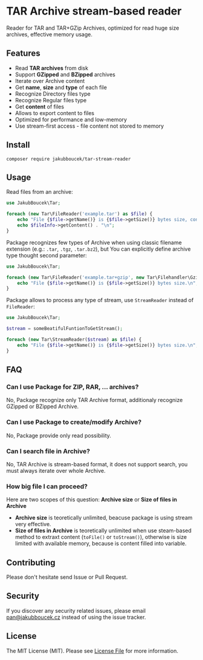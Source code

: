 # TAR Archive stream-based reader

Reader for TAR and TAR+GZip Archives, optimized for read huge size archives, effective memory usage.

## Features

- Read **TAR archives** from disk
- Support **GZipped** and **BZipped** archives
- Iterate over Archive content
- Get **name**, **size** and **type** of each file
- Recognize Directory files type
- Recognize Regular files type
- Get **content** of files
- Allows to export content to files
- Optimized for performance and low-memory
- Use stream-first access - file content not stored to memory

## Install

```shell
composer require jakubboucek/tar-stream-reader
```

## Usage 

Read files from an archive:
```php
use JakubBoucek\Tar;

foreach (new Tar\FileReader('example.tar') as $file) {
    echo "File {$file->getName()} is {$file->getSize()} bytes size, content of file:\n";
    echo $fileInfo->getContent() . "\n";
}
```

Package recognizes few types of Archive when using classic filename extension (e.g.: `.tar`, `.tgz`, `.tar.bz2`), but
You can explicitly define archive type thought second parameter:
```php
use JakubBoucek\Tar;

foreach (new Tar\FileReader('example.tar+gzip', new Tar\Filehandler\Gzip()) as $file) {
    echo "File {$file->getName()} is {$file->getSize()} bytes size.\n";
}
```

Package allows to process any type of stream, use `StreamReader` instead of `FileReader`:
```php
use JakubBoucek\Tar;

$stream = someBeatifulFuntionToGetStream();

foreach (new Tar\StreamReader($stream) as $file) {
    echo "File {$file->getName()} is {$file->getSize()} bytes size.\n";
}
```

## FAQ

### Can I use Package for ZIP, RAR, … archives? 

No, Package recognize only TAR Archive format, additionaly recognize GZipped or BZipped Archive.

### Can I use Package to create/modify Archive?

No, Package provide only read possibility.

### Can I search file in Archive?

No, TAR Archive is stream-based format, it does not support search, you must always iterate over whole Archive.

### How big file I can proceed?

Here are two scopes of this question: **Archive size** or **Size of files in Archive**

- **Archive size** is teoretically unlimited, beacuse package is using stream very effective.  
- **Size of files in Archive** is teoretically unlimited when use steam-based method to extraxt content
(`toFile()` or `toStream()`), otherwise is size limited with available memory, because is content filled into variable.  

## Contributing
Please don't hesitate send Issue or Pull Request.

## Security
If you discover any security related issues, please email pan@jakubboucek.cz instead of using the issue tracker.

## License
The MIT License (MIT). Please see [License File](LICENSE) for more information.

